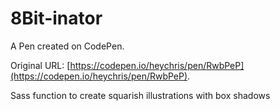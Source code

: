 # 8Bit-inator

A Pen created on CodePen.

Original URL: [https://codepen.io/heychris/pen/RwbPeP](https://codepen.io/heychris/pen/RwbPeP).

Sass function to create squarish illustrations with box shadows